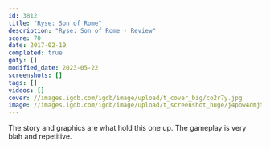 ```yaml
---
id: 3812
title: "Ryse: Son of Rome"
description: "Ryse: Son of Rome - Review"
score: 70
date: 2017-02-19
completed: true
goty: []
modified_date: 2023-05-22
screenshots: []
tags: []
videos: []
cover: //images.igdb.com/igdb/image/upload/t_cover_big/co2r7y.jpg
image: //images.igdb.com/igdb/image/upload/t_screenshot_huge/j4pow4dmjte50rflcqxe.jpg
---
```

The story and graphics are what hold this one up. The gameplay is very blah and repetitive.
